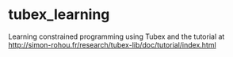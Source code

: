 # tubex_learning
Learning constrained programming using Tubex and the tutorial at http://simon-rohou.fr/research/tubex-lib/doc/tutorial/index.html
